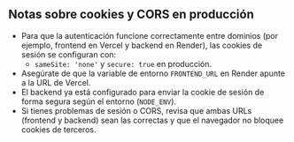 ## Notas sobre cookies y CORS en producción

- Para que la autenticación funcione correctamente entre dominios (por ejemplo, frontend en Vercel y backend en Render), las cookies de sesión se configuran con:
  - `sameSite: 'none'` y `secure: true` en producción.
- Asegúrate de que la variable de entorno `FRONTEND_URL` en Render apunte a la URL de Vercel.
- El backend ya está configurado para enviar la cookie de sesión de forma segura según el entorno (`NODE_ENV`).
- Si tienes problemas de sesión o CORS, revisa que ambas URLs (frontend y backend) sean las correctas y que el navegador no bloquee cookies de terceros.
